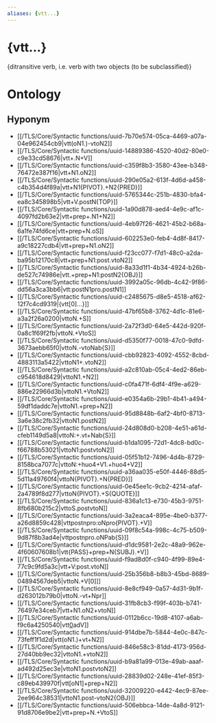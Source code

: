 ```yaml
---
aliases: {vtt...}
---
```

# {vtt...}

{ditransitive verb, i.e. verb with two objects (to be subclassified)}
# Ontology

## Hyponym
- [[/TLS/Core/Syntactic functions/uuid-7b70e574-05ca-4469-a07a-04e962454cb9|vtt(oN1.)-vtoN2]]
- [[/TLS/Core/Syntactic functions/uuid-14889386-4520-40d2-80e0-c9e33cd58676|vtt+.N+V]]
- [[/TLS/Core/Syntactic functions/uuid-c359f8b3-3580-43ee-b348-76472e387f16|vtt+N1.oN2]]
- [[/TLS/Core/Syntactic functions/uuid-290e05a2-613f-4d6d-a458-c4b354d4f89a|vtt+N1{PIVOT}.+N2{PRED}]]
- [[/TLS/Core/Syntactic functions/uuid-5765344c-251b-4830-bfa4-ea8c345898b5|vtt+V.postN{TOP}]]
- [[/TLS/Core/Syntactic functions/uuid-1a90d878-aed4-4e9c-af1c-4097fd2b63e2|vtt+prep+.N1+N2]]
- [[/TLS/Core/Syntactic functions/uuid-4eb97f26-4621-45b2-b68a-6a1fe74fd6ce|vtt+prep+N.oS]]
- [[/TLS/Core/Syntactic functions/uuid-602253e0-feb4-4d8f-8417-a9c18227cdb4|vtt+prep+N1.oN2]]
- [[/TLS/Core/Syntactic functions/uuid-f23cc077-f7d1-48c0-a2da-ba95b12170c8|vtt+prep+N1:post.vtoN2]]
- [[/TLS/Core/Syntactic functions/uuid-8a33d1f1-4b34-4924-b26b-de527c74986e|vtt.+prep+N1:postN2{OBJ}]]
- [[/TLS/Core/Syntactic functions/uuid-3992a05c-96db-4c42-9f86-dd56a3ca3bb6|vtt:postN1pro.postN1]]
- [[/TLS/Core/Syntactic functions/uuid-c2485675-d8e5-4518-af62-12f7c4cd9319|{vtt[0]...}]]
- [[/TLS/Core/Syntactic functions/uuid-47bf65b8-3762-4d1c-81e6-a3a2f26a0200|vttoN.+S]]
- [[/TLS/Core/Syntactic functions/uuid-2a72f3d0-64e5-442d-920f-0a8c1f69f2fb|vttoN.+VtoS]]
- [[/TLS/Core/Syntactic functions/uuid-d5350f77-0018-47c0-9dfd-3673aebb65f0|vttoN.-vtoNab{S}]]
- [[/TLS/Core/Syntactic functions/uuid-cbb92823-4092-4552-8cbd-4883113a5422|vttoN1+.vtoN2]]
- [[/TLS/Core/Syntactic functions/uuid-a2c810ab-05c4-4ed2-86eb-c954618d8429|vttoN1.+N2]]
- [[/TLS/Core/Syntactic functions/uuid-c0fa471f-6df4-4f9e-a629-886e22966d3b|vttoN1.+VtoN2]]
- [[/TLS/Core/Syntactic functions/uuid-e0354a6b-29b1-4b41-a494-59df1daddc7e|vttoN1.+prep+N2]]
- [[/TLS/Core/Syntactic functions/uuid-95d8848b-6af2-4bf0-8713-3a6e38c2fb32|vttoN1.postN2]]
- [[/TLS/Core/Syntactic functions/uuid-24d808d0-b208-4e51-a61d-cfeb1149d5a8|vttoN:+.vt+Nab{S}]]
- [[/TLS/Core/Syntactic functions/uuid-b1da1095-72d1-4dc8-bd0c-f66788b53021|vttoN1:postvtoN2]]
- [[/TLS/Core/Syntactic functions/uuid-05f51b12-7496-4d4b-8729-8158bca7077c|vttoN:+huo4+V1.+huo4+V2]]
- [[/TLS/Core/Syntactic functions/uuid-a36aa035-e50f-4446-88d5-5d11a49760f4|vttoN{PIVOT}.+N{PRED}]]
- [[/TLS/Core/Syntactic functions/uuid-0e45ee1c-9cb2-4214-afaf-2a4789f8d277|vttoN{PIVOT}.+S{QUOTE}]]
- [[/TLS/Core/Syntactic functions/uuid-836a1c13-e730-45b3-9751-8fb680b215c2|vttoS.postvtoN]]
- [[/TLS/Core/Syntactic functions/uuid-3a2eaca4-895e-4be0-b377-a26d8859c428|vttpostnpro:oNpro{PIVOT}.+V]]
- [[/TLS/Core/Syntactic functions/uuid-09f8c54a-998c-4c75-b509-9d87f8b3ad4e|vttpostnpro.oNPab{S}]]
- [[/TLS/Core/Syntactic functions/uuid-d1dc9581-2e2c-48a9-962e-4f60607608b1|vtt{PASS}+prep+N{SUBJ}.+V]]
- [[/TLS/Core/Syntactic functions/uuid-f9ad8d0f-c940-4f99-89e4-77c9c9fd5a3c|vtt+V:post.vtoN]]
- [[/TLS/Core/Syntactic functions/uuid-25b356b8-b8b3-45bd-8689-04894567deb5|vttoN.+V[0]]]
- [[/TLS/Core/Syntactic functions/uuid-8e8cf949-0a57-4d31-9b1f-d263012b79b0|vttoN.-vt+Npr]]
- [[/TLS/Core/Syntactic functions/uuid-31fb8cb3-f99f-403b-b741-76497e34ceb7|vtt+N1.oN2+vtoN]]
- [[/TLS/Core/Syntactic functions/uuid-0112b6cc-19d8-4107-a6ab-f9c6a4250540|vtt[0](oN1.+N2:)adV]]
- [[/TLS/Core/Syntactic functions/uuid-914dbe7b-5844-4e0c-847c-73feff1f1d2d|vtt(oN1.)+vt+N2]]
- [[/TLS/Core/Syntactic functions/uuid-846e58c3-81dd-4173-956d-27d40bb9ec32|vttoN1.+vtoN2]]
- [[/TLS/Core/Syntactic functions/uuid-b9a81a99-013e-49ab-aaaf-ad492d25ec3e|vttoN1.postvtoN2]]
- [[/TLS/Core/Syntactic functions/uuid-28839d02-248e-41ef-85f3-c89eb439970f|vtt[oN1]+prep+N2]]
- [[/TLS/Core/Syntactic functions/uuid-32009220-e442-4ec9-87ee-2ee964c38531|vttoN1.post-vtoN2{OBJ}]]
- [[/TLS/Core/Syntactic functions/uuid-506ebbca-14de-4a8d-9121-91d8706e9be2|vtt+prep+N.+VtoS]]